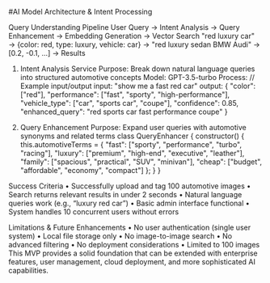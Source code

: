#AI Model Architecture & Intent Processing

Query Understanding Pipeline
User Query → Intent Analysis → Query Enhancement → Embedding
Generation → Vector Search
"red luxury car" → {color: red, type: luxury, vehicle: car} → "red
luxury sedan BMW Audi" → [0.2, -0.1, ...] → Results

1. Intent Analysis Service
Purpose: Break down natural language queries into structured automotive concepts
Model: GPT-3.5-turbo
Process:
// Example input/output
input: "show me a fast red car"
output: {
"color": ["red"],
"performance": ["fast", "sporty", "high-performance"],
"vehicle_type": ["car", "sports car", "coupe"],
"confidence": 0.85,
"enhanced_query": "red sports car fast performance coupe"
}

2. Query Enhancement
Purpose: Expand user queries with automotive synonyms and related terms
class QueryEnhancer {
constructor() {
this.automotiveTerms = {
"fast": ["sporty", "performance", "turbo", "racing"],
"luxury": ["premium", "high-end", "executive", "leather"],
"family": ["spacious", "practical", "SUV", "minivan"],
"cheap": ["budget", "affordable", "economy", "compact"]
};
}
}

Success Criteria
• Successfully upload and tag 100 automotive images
• Search returns relevant results in under 2 seconds
• Natural language queries work (e.g., “luxury red car”)
• Basic admin interface functional
• System handles 10 concurrent users without errors

Limitations & Future Enhancements
• No user authentication (single user system)
• Local file storage only
• No image-to-image search
• No advanced filtering
• No deployment considerations
• Limited to 100 images
This MVP provides a solid foundation that can be extended with enterprise features, user
management, cloud deployment, and more sophisticated AI capabilities.
